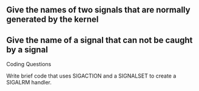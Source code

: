 ## Give the names of two signals that are normally generated by the kernel

## Give the name of a signal that can not be caught by a signal 



Coding Questions

Write brief code that uses SIGACTION and a SIGNALSET to create a SIGALRM handler.

